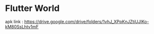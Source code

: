# Flutter World

apk link : https://drive.google.com/drive/folders/1vhJ_XPpKnJZtiUJlKo-kM80SsLhtv1mF 
